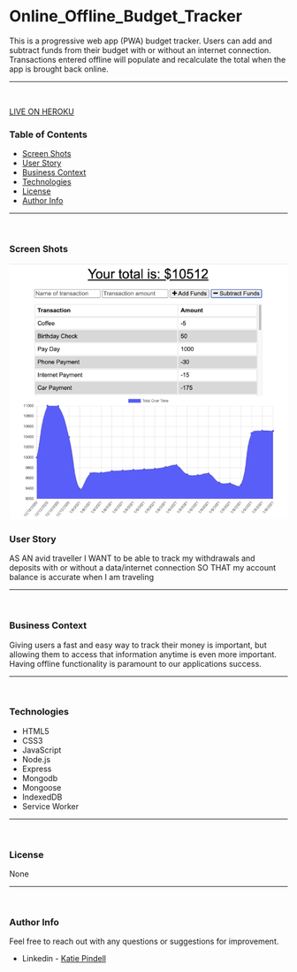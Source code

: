 # Online_Offline_Budget_Tracker
This is a progressive web app (PWA) budget tracker. Users can add and subtract funds from their budget with or without an internet connection. Transactions entered offline will populate and recalculate the total when the app is brought back online.

---
<br>

[LIVE ON HEROKU](LINK)

### Table of Contents
- [Screen Shots](#screen-shots)
- [User Story](#user-story)
- [Business Context](#business-context)
- [Technologies](#technologies)
- [License](#license)
- [Author Info](#author-info)

---
<br>

### Screen Shots

![Main](./public/assets/images/budget_tracker.png)

### User Story
AS AN avid traveller
I WANT to be able to track my withdrawals and deposits with or without a data/internet connection
SO THAT my account balance is accurate when I am traveling

---
<br>

### Business Context

Giving users a fast and easy way to track their money is important, but allowing them to access that information anytime is even more important. Having offline functionality is paramount to our applications success.

---
<br>

### Technologies
- HTML5
- CSS3
- JavaScript
- Node.js
- Express
- Mongodb
- Mongoose
- IndexedDB
- Service Worker

---
<br>

### License

None

---
<br />

### Author Info

Feel free to reach out with any questions or suggestions for improvement.
- Linkedin - [Katie Pindell](https://www.linkedin.com/in/katie-pindell-6ba25364/)

